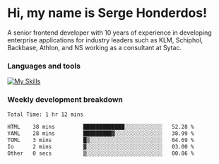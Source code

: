# Hi, my name is Serge Honderdos!

A senior frontend developer with 10 years of experience in developing enterprise applications for industry leaders such as KLM, Schiphol, Backbase, Athlon, and NS working as a consultant at Sytac.

### Languages and tools
[![My Skills](https://skillicons.dev/icons?i=js,ts,angular,react,vue,nodejs,sqlite,postgres,mongodb,git,azure)](#)

### Weekly development breakdown
<!--START_SECTION:waka-->

```txt
Total Time: 1 hr 12 mins

HTML    38 mins         █████████████░░░░░░░░░░░░   52.28 %
YAML    28 mins         █████████▓░░░░░░░░░░░░░░░   38.99 %
TOML    3 mins          █▒░░░░░░░░░░░░░░░░░░░░░░░   04.69 %
Io      2 mins          ▓░░░░░░░░░░░░░░░░░░░░░░░░   03.00 %
Other   0 secs          ▒░░░░░░░░░░░░░░░░░░░░░░░░   00.86 %
```

<!--END_SECTION:waka-->
